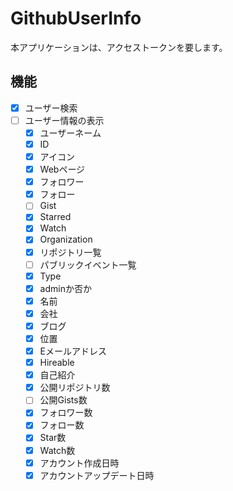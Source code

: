﻿# GithubUserInfo
本アプリケーションは、アクセストークンを要します。

## 機能
- [x] ユーザー検索
- [ ] ユーザー情報の表示
	- [x] ユーザーネーム
	- [x] ID
	- [x] アイコン
	- [x] Webページ
	- [x] フォロワー
	- [x] フォロー
	- [ ] Gist
	- [x] Starred
	- [x] Watch
	- [x] Organization
	- [x] リポジトリ一覧
	- [ ] パブリックイベント一覧
	- [x] Type
	- [x] adminか否か
	- [x] 名前
	- [x] 会社
	- [x] ブログ
	- [x] 位置
	- [x] Eメールアドレス
	- [x] Hireable
	- [x] 自己紹介
	- [x] 公開リポジトリ数
	- [ ] 公開Gists数
	- [x] フォロワー数
	- [x] フォロー数
	- [x] Star数
	- [x] Watch数
	- [x] アカウント作成日時
	- [x] アカウントアップデート日時